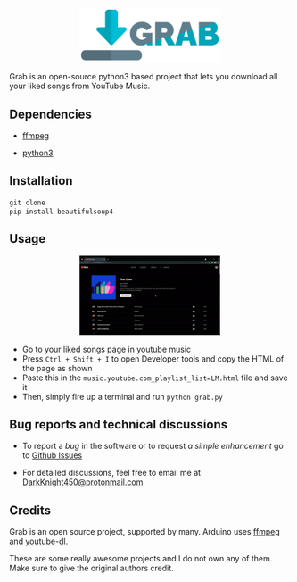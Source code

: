 <p align="center">
	<img src="pictures/logo.png" width="50%" />
</p>

Grab is an open-source python3 based project that lets you download
all your liked songs from YouTube Music.

## Dependencies

-  [ffmpeg](https://www.ffmpeg.org/)

-  [python3](https://www.python.org/)

## Installation
 
```
git clone 
pip install beautifulsoup4
```

## Usage

<p align="center">
	<img src="pictures/demo-lite.gif" width="50%" />
</p>

- Go to your liked songs page in youtube music
- Press `Ctrl + Shift + I` to open Developer tools and copy the HTML of the page as shown
- Paste this in the `music.youtube.com_playlist_list=LM.html` file and save it
- Then, simply fire up a terminal and run `python grab.py`


## Bug reports and technical discussions

-  To report a *bug* in the software or to request *a simple enhancement* go to [Github Issues](https://github.com/arduino/Arduino/issues)

-  For detailed discussions, feel free to email me at DarkKnight450@protonmail.com


## Credits

Grab is an open source project, supported by many.
Arduino uses
[ffmpeg](https://github.com/FFmpeg/FFmpeg) and 
[youtube-dl](https://github.com/ytdl-org/youtube-dl).

These are some really awesome projects and I do not own any of them.
Make sure to give the original authors credit.
